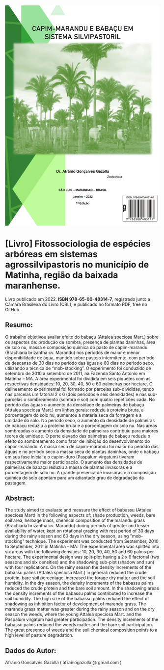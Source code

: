 ![alt text](https://github.com/afraniogazolla/livroSistemaSilvipastoril/blob/main/Capa.jpg)

# [Livro] Fitossociologia de espécies arbóreas em sistemas agrossilvipastoris no município de Matinha, região da baixada maranhense.

Livro publicado em 2022. **ISBN 978-65-00-48314-7**, registrado junto a Câmara Brasileira do Livro (CBL), e publicado no formato PDF, free no GitHub.

## Resumo:


  
O trabalho objetivou avaliar efeito do babaçu (Attalea speciosa Mart.) sobre os aspectos de: produção de sombra, presença de plantas daninhas, área de solo nu, massa e composição química do pasto de capim-marandu (Brachiaria brizantha cv. Marandu) nos períodos de maior e menor disponibilidade de água, mantido sobre pastejo intermitente, com período de descanso de 30 dias no período das águas e 60 dias no período seco, utilizando a técnica de “mob-stocking”. O experimento foi conduzido de setembro de 2010 a setembro de 2011, na Fazenda Santo Antonio em Matinha – MA.  A área experimental foi dividida em seis piquetes com as respectivas densidades: 10, 20, 30, 40, 50 e 60 palmeiras por hectare. O delineamento experimental foi formado por parcelas sub-divididas, tendo nas parcelas um fatorial 2 x 6 (dois períodos e seis densidades) e nas sub-parcelas o sombreamento (sombra e sol) com quatro repetições cada. No período das águas o aumento da densidade de palmeiras de babaçu (Attalea speciosa Mart.) em linhas gerais: reduziu à proteína bruta, a porcentagem do solo nu, aumentou a matéria seca da forragem e a umidade do solo. No período seco, o aumento da densidade de palmeiras de babaçu reduziu a proteína bruta e a porcentagem do solo nu. Nas áreas sombreadas o aumento da densidade de palmeiras contribuiu para maiores teores de umidade. O porte elevado das palmeiras de babaçu reduziu o efeito do sombreamento como fator de inibição do desenvolvimento do capim-marandu. A massa seca de capim-marandu foi maior no período das águas e no período seco a massa seca de plantas daninhas, onde o babaçu em sua fase inicial e o capim-duro (Paspalum virgatum) tiveram respectivamente maior participação. O aumento das densidades de palmeiras de babaçu reduziu a massa de plantas invasoras e a porcentagem de solo nu. A grande presença de invasoras e a composição química do solo apontam para um adiantado grau de degradação da pastagem.
  


## Abstract:
The study aimed to evaluate and measure the effect of babassu (Attalea speciosa Mart) in the following aspects of: shade production, weeds, bare soil area, herbage mass, chemical composition of the marandu grass (Brachiaria brizantha cv. Marandu) during periods of greater and lesser availability of water, kept on rotational grazing with rest period of 30 days during the rainy season and 60 days in the dry season, using "mob-stocking" technique. The experiment was conducted from September, 2010 to September, 2011 in Matinha - MA. The experimental area was splitted into six areas with the following densities: 10, 20, 30, 40, 50 and 60 palms per hectare. The experimental design was split-plot having a 2 x 6 factorial (two seasons and six densities) and the shadowing sub-plot (shadow and sun) with four replications. On the rainy season the density increments of the babassu palms (Attalea speciosa Mart.) in general: reduced the crude protein, bare soil percentage, increased the forage dry matter and the soil humidity. In the dry season, the density increments of the babassu palms reduced the crude protein and the bare soil amount. In the shadowing areas the density increments of the babassu palms contributed to increase the soil humidity. The high size of the babassu palms reduced the effect of shadowing as inhibition factor of development of marandu grass. The marandu grass matter was greater during the rainy season and on the dry season the weeds, where the young Attalea speciosa Mart. and the Paspalum virgatum had greater participation. The density increments of the babassu palms reduced the weeds matter and the bare soil participation. The great presence of weeds and the soil chemical composition points to a high level of pasture degradation.

## Dados do Autor:
Afranio Goncalves Gazolla ( afraniogazolla @ gmail.com )
